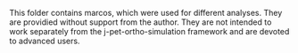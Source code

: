 This folder contains marcos, which were used for different analyses. They are providied without support from the author. They are not intended to work separately from the j-pet-ortho-simulation framework and are devoted to advanced users. 
